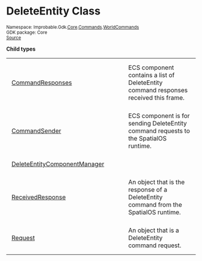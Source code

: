 
# DeleteEntity Class
<sup>
Namespace: Improbable.Gdk.<a href="{{urlRoot}}/api/core-index">Core</a>.<a href="{{urlRoot}}/api/core/commands-index">Commands</a>.<a href="{{urlRoot}}/api/core/commands/world-commands">WorldCommands</a><br/>
GDK package: Core<br/>
<a href="https://www.github.com/spatialos/gdk-for-unity/blob/6689e30/workers/unity/Packages/io.improbable.gdk.core/Commands/WorldCommands/DeleteEntity.cs/#L13">Source</a>
<style>
a code {
                    padding: 0em 0.25em!important;
}
code {
                    background-color: #ffffff!important;
}
</style>
</sup>






</p>

<b>Child types</b>

<table>
<tr>
<td style="padding: 14px; border: none; width: 28ch"><a href="{{urlRoot}}/api/core/commands/world-commands/delete-entity/command-responses">CommandResponses</a></td>
<td style="padding: 14px; border: none;">ECS component contains a list of DeleteEntity command responses received this frame. </td>
</tr>
<tr>
<td style="padding: 14px; border: none; width: 28ch"><a href="{{urlRoot}}/api/core/commands/world-commands/delete-entity/command-sender">CommandSender</a></td>
<td style="padding: 14px; border: none;">ECS component is for sending DeleteEntity command requests to the SpatialOS runtime. </td>
</tr>
<tr>
<td style="padding: 14px; border: none; width: 28ch"><a href="{{urlRoot}}/api/core/commands/world-commands/delete-entity/delete-entity-component-manager">DeleteEntityComponentManager</a></td>
<td style="padding: 14px; border: none;"></td>
</tr>
<tr>
<td style="padding: 14px; border: none; width: 28ch"><a href="{{urlRoot}}/api/core/commands/world-commands/delete-entity/received-response">ReceivedResponse</a></td>
<td style="padding: 14px; border: none;">An object that is the response of a DeleteEntity command from the SpatialOS runtime. </td>
</tr>
<tr>
<td style="padding: 14px; border: none; width: 28ch"><a href="{{urlRoot}}/api/core/commands/world-commands/delete-entity/request">Request</a></td>
<td style="padding: 14px; border: none;">An object that is a DeleteEntity command request. </td>
</tr>
</table>












